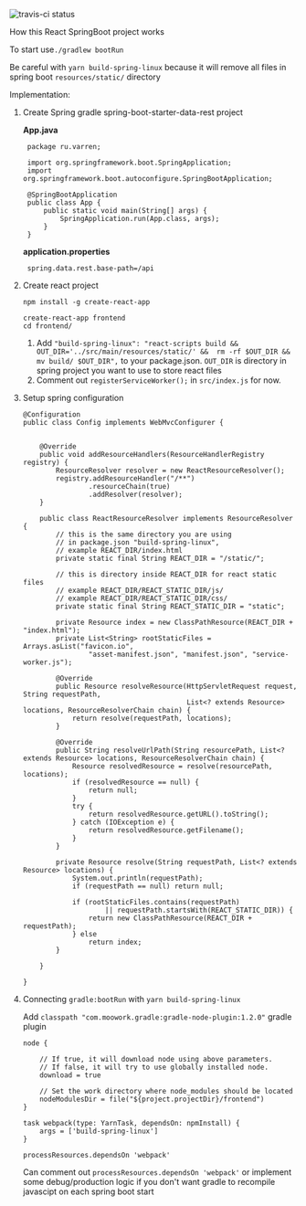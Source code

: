 ![travis-ci status](https://travis-ci.org/varren/SpringBootReactExample.svg?branch=master)

How this React SpringBoot project works


To start use`./gradlew bootRun`

Be careful with `yarn build-spring-linux` because it will remove all files in spring boot `resources/static/` directory



Implementation:
 
 1. Create Spring gradle spring-boot-starter-data-rest project
 
     **App.java** 
     
         package ru.varren;
         
         import org.springframework.boot.SpringApplication;
         import org.springframework.boot.autoconfigure.SpringBootApplication;
         
         @SpringBootApplication
         public class App {
             public static void main(String[] args) {
                 SpringApplication.run(App.class, args);
             }
         }
     
     **application.properties**
     
         spring.data.rest.base-path=/api
         
 2. Create react project
 
        npm install -g create-react-app
         
        create-react-app frontend
        cd frontend/
    1. Add `"build-spring-linux": "react-scripts build && OUT_DIR='../src/main/resources/static/' &&  rm -rf $OUT_DIR &&  mv build/ $OUT_DIR",`
    to your package.json. 
       `OUT_DIR` is directory in spring project you want to use to store react files
    2. Comment out `registerServiceWorker();` in `src/index.js` for now.
    
 3. Setup spring configuration
  
        @Configuration
        public class Config implements WebMvcConfigurer {
        
        
            @Override
            public void addResourceHandlers(ResourceHandlerRegistry registry) {
                ResourceResolver resolver = new ReactResourceResolver();
                registry.addResourceHandler("/**")
                        .resourceChain(true)
                        .addResolver(resolver);
            }
        
            public class ReactResourceResolver implements ResourceResolver {
                // this is the same directory you are using 
                // in package.json "build-spring-linux",
                // example REACT_DIR/index.html
                private static final String REACT_DIR = "/static/";
        
                // this is directory inside REACT_DIR for react static files
                // example REACT_DIR/REACT_STATIC_DIR/js/
                // example REACT_DIR/REACT_STATIC_DIR/css/
                private static final String REACT_STATIC_DIR = "static";
        
                private Resource index = new ClassPathResource(REACT_DIR + "index.html");
                private List<String> rootStaticFiles = Arrays.asList("favicon.io",
                        "asset-manifest.json", "manifest.json", "service-worker.js");
        
                @Override
                public Resource resolveResource(HttpServletRequest request, String requestPath,
                                                List<? extends Resource> locations, ResourceResolverChain chain) {
                    return resolve(requestPath, locations);
                }
        
                @Override
                public String resolveUrlPath(String resourcePath, List<? extends Resource> locations, ResourceResolverChain chain) {
                    Resource resolvedResource = resolve(resourcePath, locations);
                    if (resolvedResource == null) {
                        return null;
                    }
                    try {
                        return resolvedResource.getURL().toString();
                    } catch (IOException e) {
                        return resolvedResource.getFilename();
                    }
                }
        
                private Resource resolve(String requestPath, List<? extends Resource> locations) {
                    System.out.println(requestPath);
                    if (requestPath == null) return null;
        
                    if (rootStaticFiles.contains(requestPath)
                            || requestPath.startsWith(REACT_STATIC_DIR)) {
                        return new ClassPathResource(REACT_DIR + requestPath);
                    } else
                        return index;
                }
        
            }
        
        }

   4. Connecting `gradle:bootRun` with `yarn build-spring-linux`
        
        Add  `classpath "com.moowork.gradle:gradle-node-plugin:1.2.0"` gradle plugin

          node {
            
              // If true, it will download node using above parameters.
              // If false, it will try to use globally installed node.
              download = true
            
              // Set the work directory where node_modules should be located
              nodeModulesDir = file("${project.projectDir}/frontend")
          }
            
          task webpack(type: YarnTask, dependsOn: npmInstall) {
              args = ['build-spring-linux']
          }
          
          processResources.dependsOn 'webpack'
      Can comment out  `processResources.dependsOn 'webpack'` or implement some debug/production logic if you don't want gradle to recompile javascipt on each spring boot start
